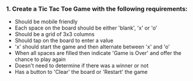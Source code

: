### 1. Create a Tic Tac Toe Game with the following requirements:
 * Should be mobile friendly
 * Each space on the board should be either 'blank', 'x' or 'o'
 * Should be a grid of 3x3 columns
 * Should tap on the board to enter a value
 * 'x' should start the game and then alternate between 'x' and 'o'
 * When all spaces are filled then indicate 'Game is Over' and offer the chance to play again
 * Doesn't need to determine if there was a winner or not
 * Has a button to 'Clear' the board or 'Restart' the game
